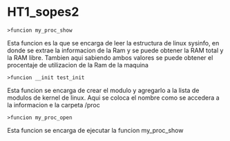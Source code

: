 # HT1_sopes2

```
>funcion my_proc_show
```

Esta funcion es la que se encarga de leer la estructura de linux sysinfo, en donde se extrae la informacion de la Ram y se puede obtener la RAM
total y la RAM libre. Tambien aqui sabiendo ambos valores se puede obtener el procentaje de utilizacion de la Ram de la maquina

```
>funcion __init test_init
```
Esta funcion se encarga de crear el modulo y agregarlo a la lista de modulos de kernel de linux. Aqui se coloca el nombre como se accedera a
la informacion e la carpeta /proc

```
>funcion my_proc_open
```

Esta funcion se encarga de ejecutar la funcion my_proc_show

